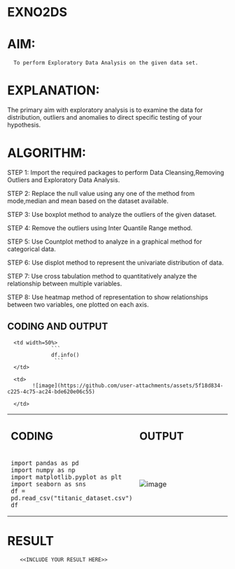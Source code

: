 # EXNO2DS
# AIM:
      To perform Exploratory Data Analysis on the given data set.
      
# EXPLANATION:
  The primary aim with exploratory analysis is to examine the data for distribution, outliers and anomalies to direct specific testing of your hypothesis.
  
# ALGORITHM:
STEP 1: Import the required packages to perform Data Cleansing,Removing Outliers and Exploratory Data Analysis.

STEP 2: Replace the null value using any one of the method from mode,median and mean based on the dataset available.

STEP 3: Use boxplot method to analyze the outliers of the given dataset.

STEP 4: Remove the outliers using Inter Quantile Range method.

STEP 5: Use Countplot method to analyze in a graphical method for categorical data.

STEP 6: Use displot method to represent the univariate distribution of data.

STEP 7: Use cross tabulation method to quantitatively analyze the relationship between multiple variables.

STEP 8: Use heatmap method of representation to show relationships between two variables, one plotted on each axis.

## CODING AND OUTPUT
<table>
  <tr>
    <td width=50%>


  ## CODING

  </td>
  <td>
              
## OUTPUT

</td>
</tr>

<tr>
    <td width=50%>


```
import pandas as pd
import numpy as np
import matplotlib.pyplot as plt
import seaborn as sns
df = pd.read_csv("titanic_dataset.csv")
df
```
  </td>
  <td>
              

![image](https://github.com/user-attachments/assets/a25e15b2-7127-4925-b2c0-e9b119ff4cdb)



</td>
</tr>

<tr>

      <td width=50%>
                  ```
                  df.info()
                   ```
      </td>
      
      <td>
            ![image](https://github.com/user-attachments/assets/5f18d834-c225-4c75-ac24-bde620e06c55)

      </td>
</tr>

</table>


# RESULT
        <<INCLUDE YOUR RESULT HERE>>
